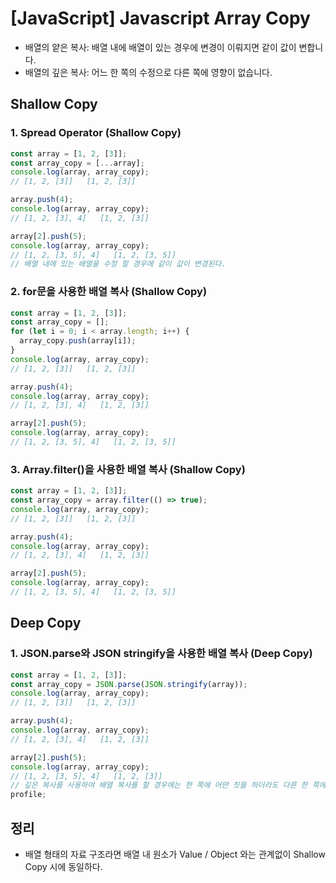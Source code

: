 # [JavaScript] Javascript Array Copy

- 배열의 얕은 복사: 배열 내에 배열이 있는 경우에 변경이 이뤄지면 같이 값이 변합니다.
- 배열의 깊은 복사: 어느 한 쪽의 수정으로 다른 쪽에 영향이 없습니다.

## Shallow Copy

### 1. Spread Operator (Shallow Copy)

```javascript
const array = [1, 2, [3]];
const array_copy = [...array];
console.log(array, array_copy);
// [1, 2, [3]]   [1, 2, [3]]

array.push(4);
console.log(array, array_copy);
// [1, 2, [3], 4]   [1, 2, [3]]

array[2].push(5);
console.log(array, array_copy);
// [1, 2, [3, 5], 4]   [1, 2, [3, 5]]
// 배열 내에 있는 배열을 수정 할 경우에 같이 값이 변경된다.
```

### 2. for문을 사용한 배열 복사 (Shallow Copy)

```javascript
const array = [1, 2, [3]];
const array_copy = [];
for (let i = 0; i < array.length; i++) {
  array_copy.push(array[i]);
}
console.log(array, array_copy);
// [1, 2, [3]]   [1, 2, [3]]

array.push(4);
console.log(array, array_copy);
// [1, 2, [3], 4]   [1, 2, [3]]

array[2].push(5);
console.log(array, array_copy);
// [1, 2, [3, 5], 4]   [1, 2, [3, 5]]
```

### 3. Array.filter()을 사용한 배열 복사 (Shallow Copy)

```javascript
const array = [1, 2, [3]];
const array_copy = array.filter(() => true);
console.log(array, array_copy);
// [1, 2, [3]]   [1, 2, [3]]

array.push(4);
console.log(array, array_copy);
// [1, 2, [3], 4]   [1, 2, [3]]

array[2].push(5);
console.log(array, array_copy);
// [1, 2, [3, 5], 4]   [1, 2, [3, 5]]
```

## Deep Copy

### 1. JSON.parse와 JSON stringify을 사용한 배열 복사 (Deep Copy)

```javascript
const array = [1, 2, [3]];
const array_copy = JSON.parse(JSON.stringify(array));
console.log(array, array_copy);
// [1, 2, [3]]   [1, 2, [3]]

array.push(4);
console.log(array, array_copy);
// [1, 2, [3], 4]   [1, 2, [3]]

array[2].push(5);
console.log(array, array_copy);
// [1, 2, [3, 5], 4]   [1, 2, [3]]
// 깊은 복사를 사용하여 배열 복사를 할 경우에는 한 쪽에 어떤 짓을 하더라도 다른 한 쪽에 영향을 끼치지 않는다.
profile;
```

## 정리

- 배열 형태의 자료 구조라면 배열 내 원소가 Value / Object 와는 관계없이 Shallow Copy 시에 동일하다.
